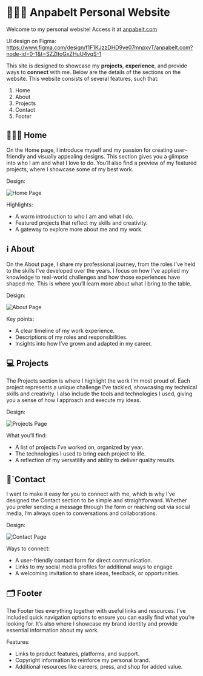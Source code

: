 # 🧑🏽‍💻 Anpabelt Personal Website

Welcome to my personal website! Access it at [anpabelt.com](https://anpabelt.com)

UI design on Figma: <https://www.figma.com/design/f1F1KJzzDHD9ve07mnpxvT/anpabelt.com?node-id=0-1&t=SZZItoGxZHuU4vqS-1>

This site is designed to showcase my **projects**, **experience**, and provide ways to **connect** with me. Below are the details of the sections on the website. This website consists of several features, such that:

1.  Home
2.  About
3.  Projects
4.  Contact
5.  Footer

## 🧑🏽‍💼 Home

On the Home page, I introduce myself and my passion for creating user-friendly and visually appealing designs. This section gives you a glimpse into who I am and what I love to do. You’ll also find a preview of my featured projects, where I showcase some of my best work.

Design:

![Home Page](designs/home-page.png)

Highlights:

- A warm introduction to who I am and what I do.
- Featured projects that reflect my skills and creativity.
- A gateway to explore more about me and my work.

## ℹ️ About

On the About page, I share my professional journey, from the roles I’ve held to the skills I’ve developed over the years. I focus on how I’ve applied my knowledge to real-world challenges and how those experiences have shaped me. This is where you’ll learn more about what I bring to the table.

Design:

![About Page](designs/about-page.png)

Key points:

- A clear timeline of my work experience.
- Descriptions of my roles and responsibilities.
- Insights into how I’ve grown and adapted in my career.

## 💻 Projects

The Projects section is where I highlight the work I’m most proud of. Each project represents a unique challenge I’ve tackled, showcasing my technical skills and creativity. I also include the tools and technologies I used, giving you a sense of how I approach and execute my ideas.

Design:

![Projects Page](designs/project-page.png)

What you’ll find:

- A list of projects I’ve worked on, organized by year.
- The technologies I used to bring each project to life.
- A reflection of my versatility and ability to deliver quality results.

## 📱`Contact

I want to make it easy for you to connect with me, which is why I’ve designed the Contact section to be simple and straightforward. Whether you prefer sending a message through the form or reaching out via social media, I’m always open to conversations and collaborations.

Design:

![Contact Page](designs/contact-page.png)

Ways to connect:

- A user-friendly contact form for direct communication.
- Links to my social media profiles for additional ways to engage.
- A welcoming invitation to share ideas, feedback, or opportunities.

## 🗂️ Footer

The Footer ties everything together with useful links and resources. I’ve included quick navigation options to ensure you can easily find what you’re looking for. It’s also where I showcase my brand identity and provide essential information about my work.

Features:

- Links to product features, platforms, and support.
- Copyright information to reinforce my personal brand.
- Additional resources like careers, press, and shop for added value.
